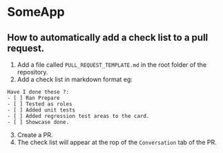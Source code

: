 # SomeApp

## How to automatically add a check list to a pull request. 
1. Add a file called `PULL_REQUEST_TEMPLATE.md` in the root folder of the repository. 
2. Add a check list in markdown format 
eg: 
```
Have I done these ?:
- [ ] Ran Prepare
- [ ] Tested as roles
- [ ] Added unit tests
- [ ] Added regression test areas to the card.
- [ ] Showcase done.
```
 3. Create a PR. 
 4. The check list will appear at the rop of the `Conversation` tab of the PR. 